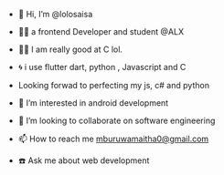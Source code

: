 - 👋 Hi, I’m @lolosaisa
- 👨‍💻 a frontend Developer and student @ALX
- 👨‍💻 I am really good at C lol.
- 🌀 i use flutter dart, python , Javascript and C
- Looking forwad to perfecting my js, c# and python
- 👀 I’m interested in android development 
  
- 💞️ I’m looking to collaborate on software engineering 
- 📫 How to reach me mburuwamaitha0@gmail.com
- ☎️ Ask me about web development 
<!---
lolosaisa/lolosaisa is a ✨ special ✨ repository because its `README.md` (this file) appears on your GitHub profile.
You can click the Preview link to take a look at your changes.
--->
